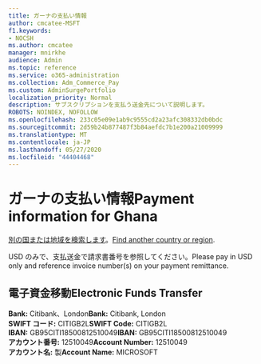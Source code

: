 ```yaml
---
title: ガーナの支払い情報
author: cmcatee-MSFT
f1.keywords:
- NOCSH
ms.author: cmcatee
manager: mnirkhe
audience: Admin
ms.topic: reference
ms.service: o365-administration
ms.collection: Adm_Commerce_Pay
ms.custom: AdminSurgePortfolio
localization_priority: Normal
description: サブスクリプションを支払う送金先について説明します。
ROBOTS: NOINDEX, NOFOLLOW
ms.openlocfilehash: 233c05e09e1ab9c9555cd2a23afc308332db0bdc
ms.sourcegitcommit: 2d59b24b877487f3b84aefdc7b1e200a21009999
ms.translationtype: MT
ms.contentlocale: ja-JP
ms.lasthandoff: 05/27/2020
ms.locfileid: "44404468"
---
```

# <a name="payment-information-for-ghana"></a><span data-ttu-id="af21f-103">ガーナの支払い情報</span><span class="sxs-lookup"><span data-stu-id="af21f-103">Payment information for Ghana</span></span>

<span data-ttu-id="af21f-104">[別の国または地域を検索します](../billing-and-payments/pay-for-your-subscription.md)。</span><span class="sxs-lookup"><span data-stu-id="af21f-104">[Find another country or region](../billing-and-payments/pay-for-your-subscription.md).</span></span>

<span data-ttu-id="af21f-105">USD のみで、支払送金で請求書番号を参照してください。</span><span class="sxs-lookup"><span data-stu-id="af21f-105">Please pay in USD only and reference invoice number(s) on your payment remittance.</span></span>

## <a name="electronic-funds-transfer"></a><span data-ttu-id="af21f-106">電子資金移動</span><span class="sxs-lookup"><span data-stu-id="af21f-106">Electronic Funds Transfer</span></span>

<span data-ttu-id="af21f-107">**Bank:** Citibank、London</span><span class="sxs-lookup"><span data-stu-id="af21f-107">**Bank:** Citibank, London</span></span>  
<span data-ttu-id="af21f-108">**SWIFT コード:** CITIGB2L</span><span class="sxs-lookup"><span data-stu-id="af21f-108">**SWIFT Code:** CITIGB2L</span></span>  
<span data-ttu-id="af21f-109">**IBAN:** GB95CITI18500812510049</span><span class="sxs-lookup"><span data-stu-id="af21f-109">**IBAN:** GB95CITI18500812510049</span></span>  
<span data-ttu-id="af21f-110">**アカウント番号:** 12510049</span><span class="sxs-lookup"><span data-stu-id="af21f-110">**Account Number:** 12510049</span></span>  
<span data-ttu-id="af21f-111">**アカウント名:** 製</span><span class="sxs-lookup"><span data-stu-id="af21f-111">**Account Name:** MICROSOFT</span></span>  